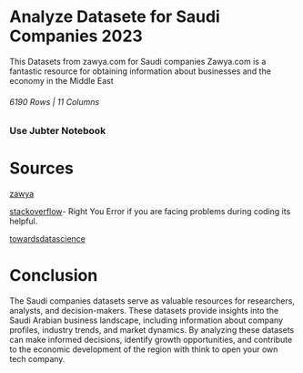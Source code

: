 # Analyze Datasete for Saudi Companies 2023
This Datasets from zawya.com for Saudi companies Zawya.com is a fantastic resource for obtaining information about businesses and the economy in the Middle East 

###### 6190 Rows | 11 Columns

### Use Jubter Notebook

# Sources
[zawya](https://www.zawya.com/en/saudi-arabia)

[stackoverflow](https://stackoverflow.com/questions/tagged/jupyter-notebook)- Right You Error if you are facing problems during coding its helpful.

[towardsdatascience](https://towardsdatascience.com/)

# Conclusion
The Saudi companies datasets serve as valuable resources for researchers, analysts, and decision-makers. These datasets provide insights into the Saudi Arabian business landscape, including information about company profiles, industry trends, and market dynamics. By analyzing these datasets can make informed decisions, identify growth opportunities, and contribute to the economic development of the region with think to open your own tech company. 

